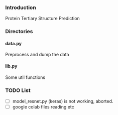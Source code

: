 ### Introduction
Protein Tertiary Structure Prediction

### Directories
#### data.py
Preprocess and dump the data

#### lib.py
Some util functions

### TODO List
- [ ] model_resnet.py (keras) is not working, aborted.
- [ ] google colab files reading etc